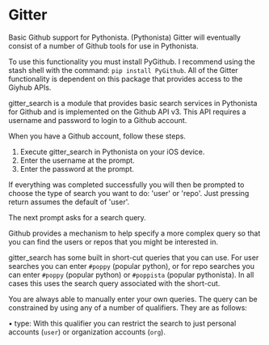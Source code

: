 # Gitter
Basic Github support for Pythonista. (Pythonista)
Gitter will eventually consist of a number of Github tools for use in Pythonista.

To use this functionality you must install PyGithub. I recommend using the stash
shell with the command: `pip install PyGithub`. All of the Gitter functionality
is dependent on this package that provides access to the Giyhub APIs.

gitter_search is a module that provides basic search services in Pythonista for
Github and is implemented on the Github API v3. This API requires a username and
password to login to a Github account.

When you have a Github account, follow these steps.

1. Execute gitter_search in Pythonista on your iOS device.
2. Enter the username at the prompt.
3. Enter the password at the prompt.

If everything was completed successfully you will then be prompted to choose the
type of search you want to do: 'user' or 'repo'. Just pressing return assumes the
default of 'user'.

The next prompt asks for a search query.

Github provides a mechanism to help specify a more complex query so that you can
find the users or repos that you might be interested in.

gitter_search has some built in short-cut queries that you can use. For user
searches you can enter `#poppy` (popular python), or for repo searches you can
enter `#poppy` (popular python) or `#poppista` (popular pythonista). In all
cases this uses the search query associated with the short-cut.

You are always able to manually enter your own queries. The query can be constrained
by using any of a number of qualifiers. They are as follows:

• type:  With this qualifier you can restrict the search to just personal accounts (`user`) or organization accounts (`org`).

